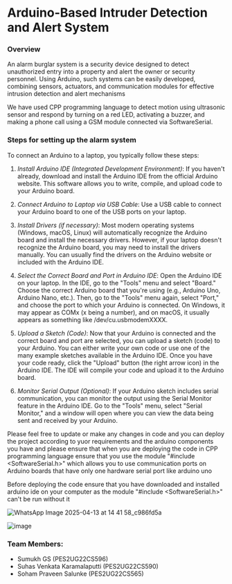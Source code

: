 # Arduino-Based Intruder Detection and Alert System 

### Overview
An alarm burglar system is a security device designed to detect unauthorized entry into a property and alert the owner or security personnel. Using Arduino, such systems can be easily developed, combining sensors, actuators, and communication modules for effective intrusion detection and alert mechanisms

We have used CPP programming language to detect motion using ultrasonic sensor  and respond by turning on a red LED, activating a buzzer, and making a phone call using a GSM module connected via SoftwareSerial.
### Steps for setting up the alarm system
To connect an Arduino to a laptop, you typically follow these steps:

1. *Install Arduino IDE (Integrated Development Environment)*: If you haven't already, download and install the Arduino IDE from the official Arduino website. This software allows you to write, compile, and upload code to your Arduino board.

2. *Connect Arduino to Laptop via USB Cable*: Use a USB cable to connect your Arduino board to one of the USB ports on your laptop. 

3. *Install Drivers (if necessary)*: Most modern operating systems (Windows, macOS, Linux) will automatically recognize the Arduino board and install the necessary drivers. However, if your laptop doesn't recognize the Arduino board, you may need to install the drivers manually. You can usually find the drivers on the Arduino website or included with the Arduino IDE.

4. *Select the Correct Board and Port in Arduino IDE*: Open the Arduino IDE on your laptop. In the IDE, go to the "Tools" menu and select "Board." Choose the correct Arduino board that you're using (e.g., Arduino Uno, Arduino Nano, etc.). Then, go to the "Tools" menu again, select "Port," and choose the port to which your Arduino is connected. On Windows, it may appear as COMx (x being a number), and on macOS, it usually appears as something like /dev/cu.usbmodemXXXX.

5. *Upload a Sketch (Code)*: Now that your Arduino is connected and the correct board and port are selected, you can upload a sketch (code) to your Arduino. You can either write your own code or use one of the many example sketches available in the Arduino IDE. Once you have your code ready, click the "Upload" button (the right arrow icon) in the Arduino IDE. The IDE will compile your code and upload it to the Arduino board.

6. *Monitor Serial Output (Optional)*: If your Arduino sketch includes serial communication, you can monitor the output using the Serial Monitor feature in the Arduino IDE. Go to the "Tools" menu, select "Serial Monitor," and a window will open where you can view the data being sent and received by your Arduino.



Please feel free to update or make any changes in code and you can deploy the project according to yuor requirements and the arduino components you have and please ensure that when you are deploying the code in CPP programming language ensure that you use the module "#include <SoftwareSerial.h>" which allows you to use communication ports on Arduino boards that have only one hardware serial port like arduino uno

Before deploying the code ensure that you have downloaded and installed arduino ide on your computer as the module "#include <SoftwareSerial.h>" can't be run without it  

![WhatsApp Image 2025-04-13 at 14 41 58_c986fd5a](https://github.com/user-attachments/assets/faccf00f-b35d-40fa-8fc8-02cb08f79b4e)

![image](https://github.com/user-attachments/assets/dcdf40c5-7555-42fd-929e-a0a8ba7b8941)

### Team Members:  
- Sumukh GS (PES2UG22CS596)  
- Suhas Venkata Karamalaputti (PES2UG22CS590)  
- Soham Praveen Salunke (PES2UG22CS565)





